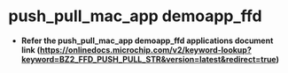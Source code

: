 # push_pull_mac_app demoapp_ffd

-   **Refer the push_pull_mac_app demoapp_ffd applications document link (https://onlinedocs.microchip.com/v2/keyword-lookup?keyword=BZ2_FFD_PUSH_PULL_STR&version=latest&redirect=true)**